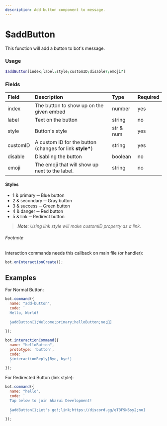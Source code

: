```yaml
---
description: Add button component to message.
---
```


# $addButton

This function will add a button to bot's message.

### Usage 

```php
$addButton[index;label;style;customID;disable?;emoji?]
```

### Fields

| Field | Description | Type | Required |
| :--- | :--- | :--- | :--- |
| index | The button to show up on the given embed | number | yes |
| label | Text on the button | string | no |
| style | Button's style | str & num | yes |
| customID | A custom ID for the button (changes for link __style*__) | string | yes |
| disable | Disabling the button | boolean | no |
| emoji | The emoji that will show up next to the label. | string | no |

#### Styles

* 1 & primary ─ Blue button
* 2 & secondary ─ Gray button
* 3 & success ─ Green button
* 4 & danger ─ Red button
* 5 & link ─ Redirect button

> *__Note__: Using link style will make customID property as a link.*

###### Footnote

Interaction commands needs this callback on main file (or handler):

```javascript
bot.onInteractionCreate();
```

## Examples

For Normal Button:

```javascript
bot.command({
  name: "add-button",
  code: `
  Hello, World!
  
  $addButton[1;Welcome;primary;helloButton;no;👋]
  `
});

bot.interactionCommand({
  name: "helloButton",
  prototype: 'button',
  code: `
  $interactionReply[Bye, bye!]
  `
});
```

For Redirected Button (link style):

```javascript
bot.command({
  name: "hello",
  code: `
  Tap below to join Akarui Development!
  
  $addButton[1;Let's go!;link;https://discord.gg/eTBF9N5sy2;no]
  `
});
```
